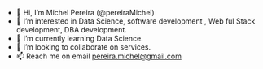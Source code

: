 - 👋 Hi, I’m Michel Pereira (@pereiraMichel)
- 👀 I’m interested in Data Science, software development , Web ful Stack development, DBA development.
- 🌱 I’m currently learning Data Science.
- 💞️ I’m looking to collaborate on services.
- 📫 Reach me on email pereira.michel@gmail.com

<!---
pereiraMichel/pereiraMichel is a ✨ special ✨ repository because its `README.md` (this file) appears on your GitHub profile.
You can click the Preview link to take a look at your changes.
--->
